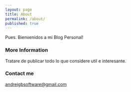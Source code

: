 ```yaml
---
layout: page
title: About
permalink: /about/
published: true
---
```


Pues. Bienvenidos a mi Blog Personal!

### More Information

Tratare de publicar todo lo que considere util e interesante.

### Contact me

[andreigbsoftware@gmail.com](mailto:andreigbsoftware@gmail.com)

